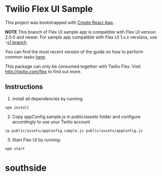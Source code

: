 # Twilio Flex UI Sample

This project was bootstrapped with [Create React App](https://github.com/facebookincubator/create-react-app).

**NOTE** This branch of Flex UI sample app is compatible with Flex UI version 2.0.0 and newer. For sample app compatible with Flex UI 1.x.x versions, use -[v1 branch](https://github.com/twilio/flex-ui-sample/tree/v1).

You can find the most recent version of the guide on how to perform common tasks [here](https://github.com/facebookincubator/create-react-app/blob/master/packages/react-scripts/template/README.md).

This package can only be consumed together with Twilio Flex. Visit http://twilio.com/flex to find out more.

## Instructions

1. Install all dependencies by running:
```
npm install
```
2. Copy appConfig.sample.js in public/assets folder and configure accordingly to use your Twilio account
```
cp public/assets/appConfig.sample.js public/assets/appConfig.js
```
3. Start Flex UI by running:
```
npm start
```
# southside

